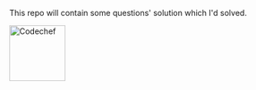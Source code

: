 This repo will contain some questions'
solution which I'd solved.

<img align="center" src = "https://cdn.codechef.com/sites/all/themes/abessive/cc-logo.svg" alt = "Codechef" width = "100">
